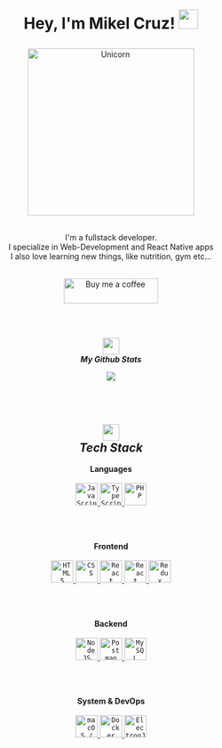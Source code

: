<h1><p align="center">Hey, I'm Mikel Cruz! <img src="https://media.giphy.com/media/hvRJCLFzcasrR4ia7z/giphy.gif" width="35px"></h1></p>

<div align="center">
  <img width="300px" alt="Unicorn" src="https://media2.giphy.com/media/v1.Y2lkPTc5MGI3NjExODJ4eDJ5enJkajB3Y3h2cDdybzlxamk2Nnd3Y2NnMGc5YTBzMmlzcSZlcD12MV9pbnRlcm5hbF9naWZfYnlfaWQmY3Q9Zw/66M6ZwJkTLYikvhrqZ/giphy.gif" />
  <br><br>
  <p align="center">I'm a fullstack developer.<br/>I specialize in Web-Development and React Native apps <br> I also love learning new things, like nutrition, gym etc... <br></p><br/>
  <a href="https://www.buymeacoffee.com/mikelcruz">
    <img src="https://cdn.buymeacoffee.com/buttons/v2/default-yellow.png" height="45" width="170" alt="Buy me a coffee" />
  </a>
</div>

<br><br>

<p align="center">
  <img src="https://media.giphy.com/media/ObNTw8Uzwy6KQ/giphy.gif" width="30px"><br>
  <em><b>My Github Stats</b></em>
</p>

<p align = "center">
  <img src = "https://github-readme-streak-stats.herokuapp.com?user=MikelCruz&theme=dark&hide_border=true&border_radius=14&">  
</p>

<!-- TODO: More "About me"? -->
<!-- <img src="https://i.giphy.com/fMgTf1GYDNhaLhBM12.webp" width="30px">&nbsp;***About me*** -->

<br><br>

<h2 align="center">
  <img src="https://media3.giphy.com/media/v1.Y2lkPTc5MGI3NjExN2Y2aXU2MXgwdTFucWd6MW5hc2ljZDJ1MDBqOWhybmttczdwZ3BqZSZlcD12MV9pbnRlcm5hbF9naWZfYnlfaWQmY3Q9cw/YIoRLftPZQCFSQXIzp/giphy.gif" width="30px">
  <br>
  <em><b>Tech Stack</b></em>
</h2>


<!-- LANGUAGES -->
<p align="center">
  <b>Languages</b>
  <br><br>
  <a href="https://developer.mozilla.org/en-US/docs/Web/JavaScript" target="_blank">
    <code><img src="https://github.com/oHTGo/oHTGo/blob/main/images/javascript.svg" alt="JavaScript" height="40"/></code>
  </a>
  <a href="https://www.typescriptlang.org" target="_blank">
    <code><img src="https://github.com/oHTGo/oHTGo/blob/main/images/typescript.svg" alt="TypeScript" height="40"/></code>
  </a>
  <a href="https://www.php.net" target="_blank">
    <!-- PHP logo (Wikimedia) -->
    <code><img src="https://upload.wikimedia.org/wikipedia/commons/2/27/PHP-logo.svg" alt="PHP" height="40"/></code>
  </a>
</p>

<br><br>

<!-- FRONTEND -->
<p align="center">
  <b>Frontend</b>
  <br><br>
  <a href="https://developer.mozilla.org/en-US/docs/Web/HTML" target="_blank">
    <code><img src="https://github.com/oHTGo/oHTGo/blob/main/images/html.svg" alt="HTML5" height="40"/></code>
  </a>
  <a href="https://developer.mozilla.org/en-US/docs/Web/CSS" target="_blank">
    <code><img src="https://github.com/oHTGo/oHTGo/blob/main/images/css.svg" alt="CSS" height="40"/></code>
  </a>
  <a href="https://reactjs.org" target="_blank">
    <code><img src="https://github.com/oHTGo/oHTGo/blob/main/images/react.svg" alt="React" height="40"/></code>
  </a>
  <a href="https://reactnative.dev" target="_blank">
    <code><img src="https://cdn.worldvectorlogo.com/logos/react-native-1.svg" alt="React Native" height="40"/></code>
  </a>
  <a href="https://redux.js.org" target="_blank">
    <code><img src="https://raw.githubusercontent.com/reduxjs/redux/master/logo/logo.svg" alt="Redux" height="40"/></code>
  </a>
</p>

<br><br>

<!-- BACKEND -->
<p align="center">
  <b>Backend</b>
  <br><br>
  <a href="https://nodejs.org" target="_blank">
    <code><img src="https://github.com/oHTGo/oHTGo/blob/main/images/node.svg" alt="NodeJS" height="40"/></code>
  </a>
  <a href="https://www.postman.com" target="_blank">
    <code><img src="https://www.vectorlogo.zone/logos/getpostman/getpostman-icon.svg" alt="Postman" height="40"/></code>
  </a>
  <a href="https://www.mysql.com" target="_blank">
    <code><img src="https://github.com/oHTGo/oHTGo/blob/main/images/mysql.svg" alt="MySQL" height="40"/></code>
  </a>
  
  <!-- TODO: CheckSoap Logo?
   <a href="https://www.soapui.org" target="_blank">
    <code><img src="https://raw.githubusercontent.com/SmartBear/soapui/next/SoapUI-oss-logo.png" alt="SoapUI" height="40"/></code>
  </a>
  -->
</p>

<br><br>

<!-- SYSTEM & DEVOPS -->
<p align="center">
  <b>System & DevOps</b>
  <br><br>
  <a href="https://www.apple.com/macos" target="_blank">
    <code><img src="https://upload.wikimedia.org/wikipedia/commons/f/fa/Apple_logo_black.svg" alt="macOS / Apple" height="40"/></code>
  </a>
  <a href="https://www.docker.com" target="_blank">
    <code><img src="https://github.com/oHTGo/oHTGo/blob/main/images/docker.svg" alt="Docker" height="40"/></code>
  </a>
  <a href="https://www.electronjs.org" target="_blank">
    <code><img src="https://github.com/oHTGo/oHTGo/blob/main/images/electron.svg" alt="ElectronJS" height="40"/></code>
  </a>
</p>

